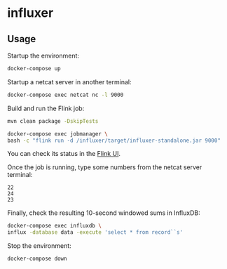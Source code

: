 # influxer

## Usage

Startup the environment:

```sh
docker-compose up
```

Startup a netcat server in another terminal:

```sh
docker-compose exec netcat nc -l 9000
```

Build and run the Flink job:

```sh
mvn clean package -DskipTests

docker-compose exec jobmanager \
bash -c "flink run -d /influxer/target/influxer-standalone.jar 9000"
```

You can check its status in the [Flink UI](http://localhost:8081).

Once the job is running, type some numbers from the netcat server terminal:

```
22
24
23
```

Finally, check the resulting 10-second windowed sums in InfluxDB:

```sh
docker-compose exec influxdb \
influx -database data -execute 'select * from record``s'
```

Stop the environment:

```sh
docker-compose down
```

